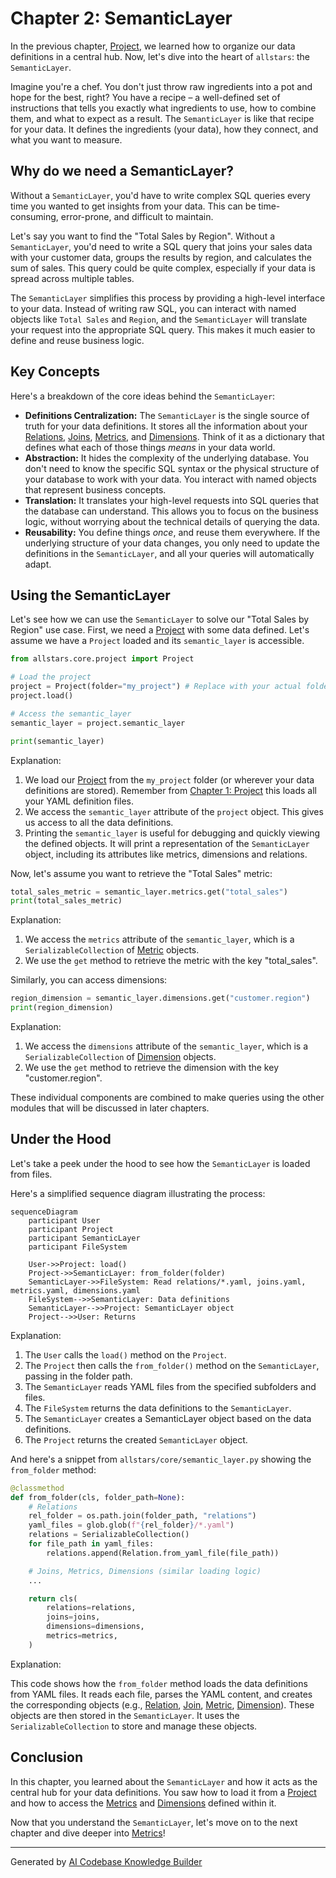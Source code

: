 # Chapter 2: SemanticLayer

In the previous chapter, [Project](01_project_.md), we learned how to organize our data definitions in a central hub. Now, let's dive into the heart of `allstars`: the `SemanticLayer`.

Imagine you're a chef. You don't just throw raw ingredients into a pot and hope for the best, right? You have a recipe – a well-defined set of instructions that tells you exactly what ingredients to use, how to combine them, and what to expect as a result. The `SemanticLayer` is like that recipe for your data. It defines the ingredients (your data), how they connect, and what you want to measure.

## Why do we need a SemanticLayer?

Without a `SemanticLayer`, you'd have to write complex SQL queries every time you wanted to get insights from your data. This can be time-consuming, error-prone, and difficult to maintain.

Let's say you want to find the "Total Sales by Region". Without a `SemanticLayer`, you'd need to write a SQL query that joins your sales data with your customer data, groups the results by region, and calculates the sum of sales. This query could be quite complex, especially if your data is spread across multiple tables.

The `SemanticLayer` simplifies this process by providing a high-level interface to your data. Instead of writing raw SQL, you can interact with named objects like `Total Sales` and `Region`, and the `SemanticLayer` will translate your request into the appropriate SQL query. This makes it much easier to define and reuse business logic.

## Key Concepts

Here's a breakdown of the core ideas behind the `SemanticLayer`:

*   **Definitions Centralization:** The `SemanticLayer` is the single source of truth for your data definitions. It stores all the information about your [Relations](05_relation_.md), [Joins](06_join_.md), [Metrics](03_metric_.md), and [Dimensions](04_dimension_.md). Think of it as a dictionary that defines what each of those things *means* in your data world.
*   **Abstraction:** It hides the complexity of the underlying database. You don't need to know the specific SQL syntax or the physical structure of your database to work with your data. You interact with named objects that represent business concepts.
*   **Translation:** It translates your high-level requests into SQL queries that the database can understand. This allows you to focus on the business logic, without worrying about the technical details of querying the data.
*   **Reusability:** You define things *once*, and reuse them everywhere. If the underlying structure of your data changes, you only need to update the definitions in the `SemanticLayer`, and all your queries will automatically adapt.

## Using the SemanticLayer

Let's see how we can use the `SemanticLayer` to solve our "Total Sales by Region" use case. First, we need a [Project](01_project_.md) with some data defined.  Let's assume we have a `Project` loaded and its `semantic_layer` is accessible.

```python
from allstars.core.project import Project

# Load the project
project = Project(folder="my_project") # Replace with your actual folder
project.load()

# Access the semantic_layer
semantic_layer = project.semantic_layer

print(semantic_layer)
```

Explanation:

1.  We load our [Project](01_project_.md) from the `my_project` folder (or wherever your data definitions are stored).  Remember from [Chapter 1: Project](01_project_.md) this loads all your YAML definition files.
2.  We access the `semantic_layer` attribute of the `project` object. This gives us access to all the data definitions.
3.  Printing the `semantic_layer` is useful for debugging and quickly viewing the defined objects. It will print a representation of the `SemanticLayer` object, including its attributes like metrics, dimensions and relations.

Now, let's assume you want to retrieve the "Total Sales" metric:

```python
total_sales_metric = semantic_layer.metrics.get("total_sales")
print(total_sales_metric)
```

Explanation:

1.  We access the `metrics` attribute of the `semantic_layer`, which is a `SerializableCollection` of [Metric](03_metric_.md) objects.
2.  We use the `get` method to retrieve the metric with the key "total_sales".

Similarly, you can access dimensions:

```python
region_dimension = semantic_layer.dimensions.get("customer.region")
print(region_dimension)
```

Explanation:

1.  We access the `dimensions` attribute of the `semantic_layer`, which is a `SerializableCollection` of [Dimension](04_dimension_.md) objects.
2.  We use the `get` method to retrieve the dimension with the key "customer.region".

These individual components are combined to make queries using the other modules that will be discussed in later chapters.

## Under the Hood

Let's take a peek under the hood to see how the `SemanticLayer` is loaded from files.

Here's a simplified sequence diagram illustrating the process:

```mermaid
sequenceDiagram
    participant User
    participant Project
    participant SemanticLayer
    participant FileSystem

    User->>Project: load()
    Project->>SemanticLayer: from_folder(folder)
    SemanticLayer->>FileSystem: Read relations/*.yaml, joins.yaml, metrics.yaml, dimensions.yaml
    FileSystem-->>SemanticLayer: Data definitions
    SemanticLayer-->>Project: SemanticLayer object
    Project-->>User: Returns
```

Explanation:

1.  The `User` calls the `load()` method on the `Project`.
2.  The `Project` then calls the `from_folder()` method on the `SemanticLayer`, passing in the folder path.
3.  The `SemanticLayer` reads YAML files from the specified subfolders and files.
4.  The `FileSystem` returns the data definitions to the `SemanticLayer`.
5.  The `SemanticLayer` creates a SemanticLayer object based on the data definitions.
6.  The `Project` returns the created `SemanticLayer` object.

And here's a snippet from `allstars/core/semantic_layer.py` showing the `from_folder` method:

```python
@classmethod
def from_folder(cls, folder_path=None):
    # Relations
    rel_folder = os.path.join(folder_path, "relations")
    yaml_files = glob.glob(f"{rel_folder}/*.yaml")
    relations = SerializableCollection()
    for file_path in yaml_files:
        relations.append(Relation.from_yaml_file(file_path))

    # Joins, Metrics, Dimensions (similar loading logic)
    ...

    return cls(
        relations=relations,
        joins=joins,
        dimensions=dimensions,
        metrics=metrics,
    )
```

Explanation:

This code shows how the `from_folder` method loads the data definitions from YAML files. It reads each file, parses the YAML content, and creates the corresponding objects (e.g., [Relation](05_relation_.md), [Join](06_join_.md), [Metric](03_metric_.md), [Dimension](04_dimension_.md)). These objects are then stored in the `SemanticLayer`. It uses the `SerializableCollection` to store and manage these objects.

## Conclusion

In this chapter, you learned about the `SemanticLayer` and how it acts as the central hub for your data definitions. You saw how to load it from a [Project](01_project_.md) and how to access the [Metrics](03_metric_.md) and [Dimensions](04_dimension_.md) defined within it.

Now that you understand the `SemanticLayer`, let's move on to the next chapter and dive deeper into [Metrics](03_metric_.md)!


---

Generated by [AI Codebase Knowledge Builder](https://github.com/The-Pocket/Tutorial-Codebase-Knowledge)